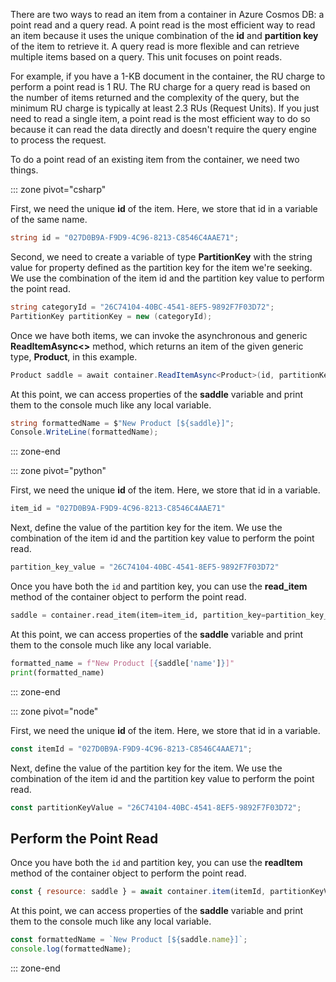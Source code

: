 There are two ways to read an item from a container in Azure Cosmos DB: a point read and a query read. A point read is the most efficient way to read an item because it uses the unique combination of the **id** and **partition key** of the item to retrieve it. A query read is more flexible and can retrieve multiple items based on a query. This unit focuses on point reads.

For example, if you have a 1-KB document in the container, the RU charge to perform a point read is 1 RU. The RU charge for a query read is based on the number of items returned and the complexity of the query, but the minimum RU charge is typically at least 2.3 RUs (Request Units). If you just need to read a single item, a point read is the most efficient way to do so because it can read the data directly and doesn't require the query engine to process the request.

To do a point read of an existing item from the container, we need two things.

::: zone pivot="csharp"

First, we need the unique **id** of the item. Here, we store that id in a variable of the same name.

```csharp
string id = "027D0B9A-F9D9-4C96-8213-C8546C4AAE71";
```

Second, we need to create a variable of type **PartitionKey** with the string value for property defined as the partition key for the item we're seeking. We use the combination of the item id and the partition key value to perform the point read.

```csharp
string categoryId = "26C74104-40BC-4541-8EF5-9892F7F03D72";
PartitionKey partitionKey = new (categoryId);
```

Once we have both items, we can invoke the asynchronous and generic **ReadItemAsync<>** method, which returns an item of the given generic type, **Product**, in this example.

```csharp
Product saddle = await container.ReadItemAsync<Product>(id, partitionKey);
```

At this point, we can access properties of the **saddle** variable and print them to the console much like any local variable.

```csharp
string formattedName = $"New Product [${saddle}]";
Console.WriteLine(formattedName);
```

::: zone-end

::: zone pivot="python"

First, we need the unique **id** of the item. Here, we store that id in a variable.

```python
item_id = "027D0B9A-F9D9-4C96-8213-C8546C4AAE71"
```

Next, define the value of the partition key for the item. We use the combination of the item id and the partition key value to perform the point read.

```python
partition_key_value = "26C74104-40BC-4541-8EF5-9892F7F03D72"
```

Once you have both the `id` and partition key, you can use the **read_item** method of the container object to perform the point read.

```python
saddle = container.read_item(item=item_id, partition_key=partition_key_value)
```

At this point, we can access properties of the **saddle** variable and print them to the console much like any local variable.

```python
formatted_name = f"New Product [{saddle['name']}]"
print(formatted_name)
```

::: zone-end

::: zone pivot="node"

First, we need the unique **id** of the item. Here, we store that id in a variable.

```javascript
const itemId = "027D0B9A-F9D9-4C96-8213-C8546C4AAE71";
```

Next, define the value of the partition key for the item. We use the combination of the item id and the partition key value to perform the point read.

```javascript
const partitionKeyValue = "26C74104-40BC-4541-8EF5-9892F7F03D72";
```

## Perform the Point Read

Once you have both the `id` and partition key, you can use the **readItem** method of the container object to perform the point read.

```javascript
const { resource: saddle } = await container.item(itemId, partitionKeyValue).read();
```

At this point, we can access properties of the **saddle** variable and print them to the console much like any local variable.

```javascript
const formattedName = `New Product [${saddle.name}]`;
console.log(formattedName);
```

::: zone-end
